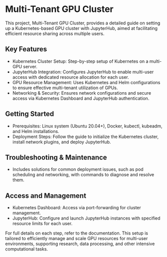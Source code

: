 # Multi-Tenant GPU Cluster
This project, Multi-Tenant GPU Cluster, provides a detailed guide on setting up a Kubernetes-based GPU cluster with JupyterHub, aimed at facilitating efficient resource sharing across multiple users.

## Key Features
- Kubernetes Cluster Setup: Step-by-step setup of Kubernetes on a multi-GPU server.
- JupyterHub Integration: Configures JupyterHub to enable multi-user access with dedicated resource allocation for each user.
- GPU Resource Management: Uses Kubernetes and Helm configurations to ensure effective multi-tenant utilization of GPUs.
- Networking & Security: Ensures network configurations and secure access via Kubernetes Dashboard and JupyterHub authentication.

## Getting Started
- Prerequisites: Linux system (Ubuntu 20.04+), Docker, kubectl, kubeadm, and Helm installations.
- Deployment Steps: Follow the guide to initialize the Kubernetes cluster, install network plugins, and deploy JupyterHub.

## Troubleshooting & Maintenance
- Includes solutions for common deployment issues, such as pod scheduling and networking, with commands to diagnose and resolve them.

## Access and Management
- Kubernetes Dashboard: Access via port-forwarding for cluster management.
- JupyterHub: Configure and launch JupyterHub instances with specified resource limits for each user.

For full details on each step, refer to the documentation. This setup is tailored to efficiently manage and scale GPU resources for multi-user environments, supporting research, data processing, and other intensive computational tasks.
